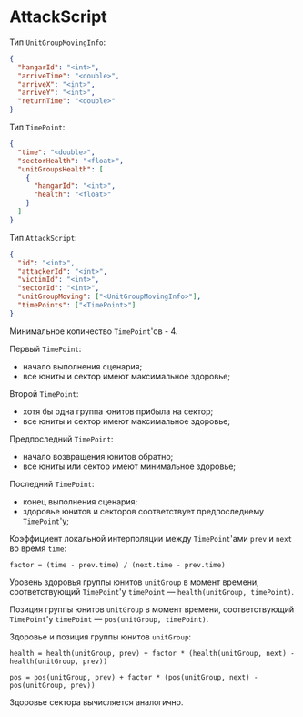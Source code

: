 # AttackScript

Тип `UnitGroupMovingInfo`:

```json
{
  "hangarId": "<int>",
  "arriveTime": "<double>",
  "arriveX": "<int>",
  "arriveY": "<int>",
  "returnTime": "<double>"
}
```

Тип `TimePoint`:

```json
{
  "time": "<double>",
  "sectorHealth": "<float>",
  "unitGroupsHealth": [
    {
      "hangarId": "<int>",
      "health": "<float>"
    }
  ]
}
```

Тип `AttackScript`:

```json
{
  "id": "<int>",
  "attackerId": "<int>",
  "victimId": "<int>",
  "sectorId": "<int>",
  "unitGroupMoving": ["<UnitGroupMovingInfo>"],
  "timePoints": ["<TimePoint>"]
}
```

Минимальное количество `TimePoint`'ов - 4.

Первый `TimePoint`:
- начало выполнения сценария;
- все юниты и сектор имеют максимальное здоровье;

Второй `TimePoint`:
- хотя бы одна группа юнитов прибыла на сектор;
- все юниты и сектор имеют максимальное здоровье;

Предпоследний `TimePoint`:
- начало возвращения юнитов обратно;
- все юниты или сектор имеют минимальное здоровье;

Последний `TimePoint`:
- конец выполнения сценария;
- здоровье юнитов и секторов соответствует предпоследнему `TimePoint`'у;

Коэффициент локальной интерполяции между `TimePoint`'ами `prev` и `next` во время `time`:

```
factor = (time - prev.time) / (next.time - prev.time)
```

Уровень здоровья группы юнитов `unitGroup` в момент времени,
соответствующий `TimePoint`'у `timePoint` &mdash;
`health(unitGroup, timePoint)`.

Позиция группы юнитов `unitGroup` в момент времени,
соответствующий `TimePoint`'у `timePoint` &mdash;
`pos(unitGroup, timePoint)`.

Здоровье и позиция группы юнитов `unitGroup`:

```
health = health(unitGroup, prev) + factor * (health(unitGroup, next) - health(unitGroup, prev))

pos = pos(unitGroup, prev) + factor * (pos(unitGroup, next) - pos(unitGroup, prev))
```

Здоровье сектора вычисляется аналогично.